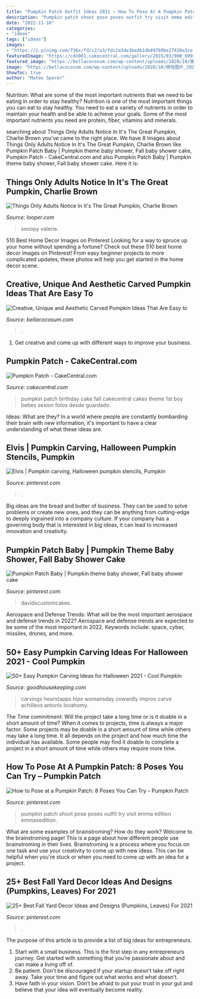 ```yaml
---
title: "Pumpkin Patch Outfit Ideas 2021 ~ How To Pose At A Pumpkin Patch: 8 Poses You Can Try – Pumpkin Patch"
description: "Pumpkin patch shoot pose poses outfit try visit emma edition emmasedition"
date: "2022-11-10"
categories:
- "ideas"
tags: ["ideas"]
images:
- "https://i.pinimg.com/736x/fd/c2/a3/fdc2a3de3bedb1db49769be27420a1ce.jpg"
featuredImage: "https://cdn001.cakecentral.com/gallery/2015/03/900_699124lZwU_pumpkin-patch.jpg"
featured_image: "https://bellacocosum.com/wp-content/uploads/2020/10/微信图片_20200901152550.jpg"
image: "https://bellacocosum.com/wp-content/uploads/2020/10/微信图片_20200901152550.jpg"
ShowToc: true
author: "Mateo Sporer"
---
```



Nutrition: What are some of the most important nutrients that we need to be eating in order to stay healthy?
Nutrition is one of the most important things you can eat to stay healthy. You need to eat a variety of nutrients in order to maintain your health and be able to achieve your goals. Some of the most important nutrients you need are protein, fiber, vitamins and minerals.

	

		
searching about Things Only Adults Notice In It&#039;s The Great Pumpkin, Charlie Brown you've came to the right place. We have 8 Images about Things Only Adults Notice In It&#039;s The Great Pumpkin, Charlie Brown like Pumpkin Patch Baby | Pumpkin theme baby shower, Fall baby shower cake, Pumpkin Patch - CakeCentral.com and also Pumpkin Patch Baby | Pumpkin theme baby shower, Fall baby shower cake. Here it is:
		
    
## Things Only Adults Notice In It&#039;s The Great Pumpkin, Charlie Brown

<img loading=lazy src="https://img1.looper.com/img/gallery/things-only-adults-notice-in-its-the-great-pumpkin-charlie-brown/intro-1604059062.jpg" onerror="this.onerror=null;this.src='https://tse3.mm.bing.net/th?id=OIP.yvtGZd028MUzf198PzegxwHaEJ&amp;pid=15.1';" alt="Things Only Adults Notice In It&#039;s The Great Pumpkin, Charlie Brown">

_Source: looper.com_

>snoopy valerie. 

	

510 Best Home Decor Images on Pinterest
Looking for a way to spruce up your home without spending a fortune? Check out these 510 best home decor images on Pinterest! From easy beginner projects to more complicated updates, these photos will help you get started in the home decor scene.

    
## Creative, Unique And Aesthetic Carved Pumpkin Ideas That Are Easy To

<img loading=lazy src="https://bellacocosum.com/wp-content/uploads/2020/10/微信图片_20200901152550.jpg" onerror="this.onerror=null;this.src='https://tse3.mm.bing.net/th?id=OIP.bc8xTOMxrGVtmzK8HqqkAwHaKq&amp;pid=15.1';" alt="Creative, Unique and Aesthetic Carved Pumpkin Ideas That Are Easy to">

_Source: bellacocosum.com_

>. 

	

1. Get creative and come up with different ways to improve your business.

    
## Pumpkin Patch - CakeCentral.com

<img loading=lazy src="https://cdn001.cakecentral.com/gallery/2015/03/900_699124lZwU_pumpkin-patch.jpg" onerror="this.onerror=null;this.src='https://tse2.mm.bing.net/th?id=OIP.0AGvlkHA69BbWcV4UMvN_wHaKg&amp;pid=15.1';" alt="Pumpkin Patch - CakeCentral.com">

_Source: cakecentral.com_

>pumpkin patch birthday cake fall cakecentral cakes theme 1st boy bebes sesion fotos desde guardado. 

	

Ideas: What are they?
In a world where people are constantly bombarding their brain with new information, it's important to have a clear understanding of what these ideas are.

    
## Elvis | Pumpkin Carving, Halloween Pumpkin Stencils, Pumpkin

<img loading=lazy src="https://i.pinimg.com/736x/ae/fe/a7/aefea7d49dd9a0e2a63f45c424044c77.jpg" onerror="this.onerror=null;this.src='https://tse3.mm.bing.net/th?id=OIP.83pCCLkPg_MT9e9SReqW6QAAAA&amp;pid=15.1';" alt="Elvis | Pumpkin carving, Halloween pumpkin stencils, Pumpkin">

_Source: pinterest.com_

>. 

	

Big ideas are the bread and butter of business. They can be used to solve problems or create new ones, and they can be anything from cutting-edge to deeply ingrained into a company culture. If your company has a governing body that is interested in big ideas, it can lead to increased innovation and creativity.

    
## Pumpkin Patch Baby | Pumpkin Theme Baby Shower, Fall Baby Shower Cake

<img loading=lazy src="https://i.pinimg.com/originals/a2/77/56/a2775644de1cd78368acfd575a4bac86.jpg" onerror="this.onerror=null;this.src='https://tse1.mm.bing.net/th?id=OIP.HKfbT8DCld8a7WsRQ37JXgHaJ4&amp;pid=15.1';" alt="Pumpkin Patch Baby | Pumpkin theme baby shower, Fall baby shower cake">

_Source: pinterest.com_

>davidscustomcakes. 

	

Aerospace and Defense Trends: What will be the most important aerospace and defense trends in 2022?
Aerospace and defense trends are expected to be some of the most important in 2022. Keywords include: space, cyber, missiles, drones, and more.

    
## 50+ Easy Pumpkin Carving Ideas For Halloween 2021 - Cool Pumpkin

<img loading=lazy src="https://hips.hearstapps.com/hmg-prod.s3.amazonaws.com/images/pumpkin-carving-ideas-lion-wdy-1593457450.jpg?crop=0.9991666666666668xw:1xh;center,top&amp;resize=480:*" onerror="this.onerror=null;this.src='https://tse2.mm.bing.net/th?id=OIP.Btoj_VVKN9sclQveAmTXCgHaLH&amp;pid=15.1';" alt="50+ Easy Pumpkin Carving Ideas for Halloween 2021 - Cool Pumpkin">

_Source: goodhousekeeping.com_

>carvings hearstapps hips womansday cowardly improv carve achilleos antonis lovahomy. 

	

The Time commitment: Will the project take a long time or is it doable in a short amount of time?
When it comes to projects, time is always a major factor. Some projects may be doable in a short amount of time while others may take a long time. It all depends on the project and how much time the individual has available. Some people may find it doable to complete a project in a short amount of time while others may require more time.

    
## How To Pose At A Pumpkin Patch: 8 Poses You Can Try – Pumpkin Patch

<img loading=lazy src="https://i.pinimg.com/originals/7e/fc/8a/7efc8a1caac9dc2ef6006f60ba7e70bb.jpg" onerror="this.onerror=null;this.src='https://tse1.mm.bing.net/th?id=OIP.INHWO6A9lnbUfHyVT1djcQHaLG&amp;pid=15.1';" alt="How to Pose at a Pumpkin Patch: 8 Poses You Can Try – Pumpkin Patch">

_Source: pinterest.com_

>pumpkin patch shoot pose poses outfit try visit emma edition emmasedition. 

	

What are some examples of brainstroming? How do they work?
Welcome to the brainstroming page! This is a page about how different people use brainstroming in their lives. Brainstroming is a process where you focus on one task and use your creativity to come up with new ideas. This can be helpful when you're stuck or when you need to come up with an idea for a project.

    
## 25+ Best Fall Yard Decor Ideas And Designs (Pumpkins, Leaves) For 2021

<img loading=lazy src="https://i.pinimg.com/736x/fd/c2/a3/fdc2a3de3bedb1db49769be27420a1ce.jpg" onerror="this.onerror=null;this.src='https://tse3.mm.bing.net/th?id=OIP.NI0sT0TL2yCJUi2pjp75-AHaJ4&amp;pid=15.1';" alt="25+ Best Fall Yard Decor Ideas and Designs (Pumpkins, Leaves) For 2021">

_Source: pinterest.com_

>. 

	

The purpose of this article is to provide a list of big ideas for entrepreneurs.
1. Start with a small business. This is the first step in any entrepreneurs journey. Get started with something that you’re passionate about and can make a living off of.
2. Be patient. Don’t be discouraged if your startup doesn’t take off right away. Take your time and figure out what works and what doesn’t.
3. Have faith in your vision. Don’t be afraid to put your trust in your gut and believe that your idea will eventually become reality.

